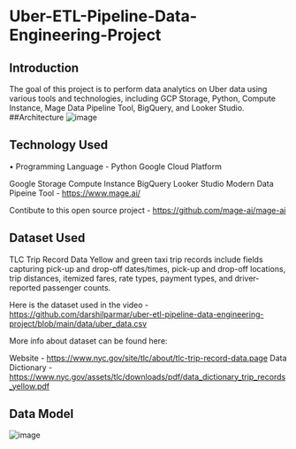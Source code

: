 # Uber-ETL-Pipeline-Data-Engineering-Project
## Introduction
The goal of this project is to perform data analytics on Uber data using various tools and technologies, including GCP Storage, Python, Compute Instance, Mage Data Pipeline Tool, BigQuery, and Looker Studio.
##Architecture
![image](https://github.com/AngadBains/Uber-ETL-Pipeline-Data-Engineering-Project/assets/132279584/fceb3192-8f4d-45d9-b3c7-b5d4be5a8478)
## Technology Used
• Programming Language - Python
Google Cloud Platform

Google Storage
Compute Instance
BigQuery
Looker Studio
Modern Data Pipeine Tool - https://www.mage.ai/

Contibute to this open source project - https://github.com/mage-ai/mage-ai

## Dataset Used
TLC Trip Record Data Yellow and green taxi trip records include fields capturing pick-up and drop-off dates/times, pick-up and drop-off locations, trip distances, itemized fares, rate types, payment types, and driver-reported passenger counts.

Here is the dataset used in the video - https://github.com/darshilparmar/uber-etl-pipeline-data-engineering-project/blob/main/data/uber_data.csv

More info about dataset can be found here:

Website - https://www.nyc.gov/site/tlc/about/tlc-trip-record-data.page
Data Dictionary - https://www.nyc.gov/assets/tlc/downloads/pdf/data_dictionary_trip_records_yellow.pdf

## Data Model
![image](https://github.com/AngadBains/Uber-ETL-Pipeline-Data-Engineering-Project/assets/132279584/0ce0bc05-5243-4a92-a086-f8f513045ba1)


